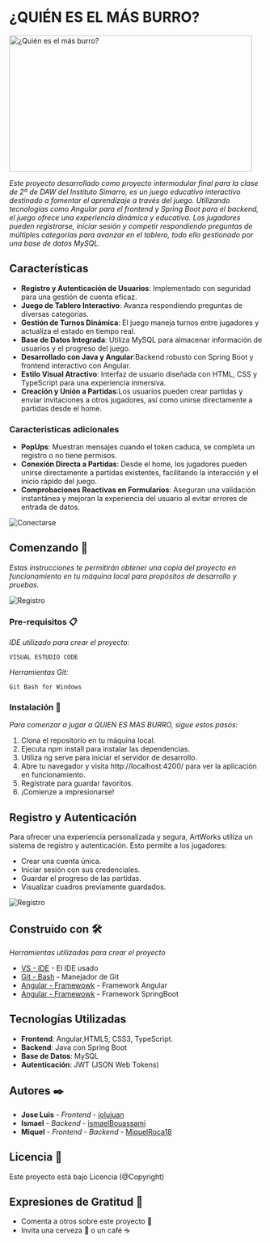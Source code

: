 # ¿QUIÉN ES EL MÁS BURRO?

<a href="https://giphy.com/gifs/3evgs1hgFoltxqzmkp">
    <img src="https://media.giphy.com/media/3evgs1hgFoltxqzmkp/giphy.gif" width="480" height="270" alt="¿Quién es el más burro?">
</a>


_Este proyecto desarrollado como proyecto intermodular final para la clase de 2º de DAW del Instituto Simarro, es un juego educativo interactivo destinado a fomentar el aprendizaje a través del juego. Utilizando tecnologías como Angular para el frontend y Spring Boot para el backend, el juego ofrece una experiencia dinámica y educativa. Los jugadores pueden registrarse, iniciar sesión y competir respondiendo preguntas de múltiples categorías para avanzar en el tablero, todo ello gestionado por una base de datos MySQL._

## Características

- **Registro y Autenticación de Usuarios**: Implementado con seguridad para una gestión de cuenta eficaz.
- **Juego de Tablero Interactivo**: Avanza respondiendo preguntas de diversas categorías.
- **Gestión de Turnos Dinámica**: El juego maneja turnos entre jugadores y actualiza el estado en tiempo real.
- **Base de Datos Integrada**: Utiliza MySQL para almacenar información de usuarios y el progreso del juego.
- **Desarrollado con Java y Angular**:Backend robusto con Spring Boot y frontend interactivo con Angular.
- **Estilo Visual Atractivo**: Interfaz de usuario diseñada con HTML, CSS y TypeScript para una experiencia inmersiva.
- **Creación y Unión a Partidas**:Los usuarios pueden crear partidas y enviar invitaciones a otros jugadores, así como unirse directamente a partidas desde el home.

### Caracteristicas adicionales
- **PopUps**: Muestran mensajes cuando el token caduca, se completa un registro o no tiene permisos.
- **Conexión Directa a Partidas**: Desde el home, los jugadores pueden unirse directamente a partidas existentes, facilitando la interacción y el inicio rápido del juego.
- **Comprobaciones Reactivas en Formularios**: Aseguran una validación instantánea y mejoran la experiencia del usuario al evitar errores de entrada de datos.

![Conectarse](https://i.postimg.cc/T25Vj01m/Captura-de-pantalla-20-2-2024-154120-localhost.jpg) 

## Comenzando 🚀

_Estas instrucciones te permitirán obtener una copia del proyecto en funcionamiento en tu máquina local para propósitos de desarrollo y pruebas._

![Registro](https://i.postimg.cc/vm9yLCJk/image.png) 


### Pre-requisitos 📋

_IDE utilizado para crear el proyecto:_

```
VISUAL ESTUDIO CODE
```
_Herramientas Git:_

```
Git Bash for Windows
```

### Instalación 🔧

_Para comenzar a jugar a QUIEN ES MAS BURRO, sigue estos pasos:_

1. Clona el repositorio en tu máquina local.
2. Ejecuta npm install para instalar las dependencias.
3. Utiliza ng serve para iniciar el servidor de desarrollo.
4. Abre tu navegador y visita http://localhost:4200/ para ver la aplicación en funcionamiento.
4. Regístrate para guardar favoritos.
5. ¡Comienze a impresionarse!

## Registro y Autenticación

Para ofrecer una experiencia personalizada y segura, ArtWorks utiliza un sistema de registro y autenticación. Esto permite a los jugadores:

- Crear una cuenta única.
- Iniciar sesión con sus credenciales.
- Guardar el progreso de las partidas.
- Visualizar cuadros previamente guardados.


![Registro](https://i.postimg.cc/mDbYyWcg/image.png) 

## Construido con 🛠️

_Herramientas utilizadas para crear el proyecto_

* [VS - IDE](https://code.visualstudio.com/) - El IDE usado
* [Git - Bash](https://git-scm.com/downloads) - Manejador de Git
* [Angular - Framewowk](https://angular.io/) - Framework Angular
* [Angular - Framewowk](https://spring.io/projects/spring-boot) - Framework SpringBoot


## Tecnologías Utilizadas

- **Frontend**: Angular,HTML5, CSS3, TypeScript.
- **Backend**: Java con Spring Boot
- **Base de Datos**: MySQL
- **Autenticación**: JWT (JSON Web Tokens)

## Autores ✒️

* **Jose Luis** - *Frontend* - [jolujuan](https://github.com/jolujuan)
* **Ismael** - *Backend* - [ismaelBouassami](https://github.com/ismaelBouassami)
* **Miquel** - *Frontend - Backend* - [MiquelRoca18](https://github.com/MiquelRoca18)


## Licencia 📄

Este proyecto está bajo Licencia (@Copyright) 

## Expresiones de Gratitud 🎁

* Comenta a otros sobre este proyecto 📢
* Invita una cerveza 🍺 o un café ☕
